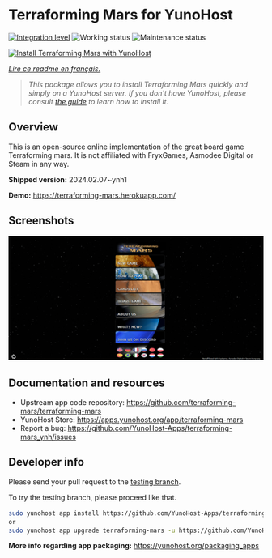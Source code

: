 <!--
N.B.: This README was automatically generated by https://github.com/YunoHost/apps/tree/master/tools/README-generator
It shall NOT be edited by hand.
-->

# Terraforming Mars  for YunoHost

[![Integration level](https://dash.yunohost.org/integration/terraforming-mars.svg)](https://dash.yunohost.org/appci/app/terraforming-mars) ![Working status](https://ci-apps.yunohost.org/ci/badges/terraforming-mars.status.svg) ![Maintenance status](https://ci-apps.yunohost.org/ci/badges/terraforming-mars.maintain.svg)

[![Install Terraforming Mars  with YunoHost](https://install-app.yunohost.org/install-with-yunohost.svg)](https://install-app.yunohost.org/?app=terraforming-mars)

*[Lire ce readme en français.](./README_fr.md)*

> *This package allows you to install Terraforming Mars  quickly and simply on a YunoHost server.
If you don't have YunoHost, please consult [the guide](https://yunohost.org/#/install) to learn how to install it.*

## Overview

This is an open-source online implementation of the great board game Terraforming mars. It is not affiliated with FryxGames, Asmodee Digital or Steam in any way.


**Shipped version:** 2024.02.07~ynh1

**Demo:** https://terraforming-mars.herokuapp.com/

## Screenshots

![Screenshot of Terraforming Mars ](./doc/screenshots/screenshot.png)

## Documentation and resources

* Upstream app code repository: <https://github.com/terraforming-mars/terraforming-mars>
* YunoHost Store: <https://apps.yunohost.org/app/terraforming-mars>
* Report a bug: <https://github.com/YunoHost-Apps/terraforming-mars_ynh/issues>

## Developer info

Please send your pull request to the [testing branch](https://github.com/YunoHost-Apps/terraforming-mars_ynh/tree/testing).

To try the testing branch, please proceed like that.

``` bash
sudo yunohost app install https://github.com/YunoHost-Apps/terraforming-mars_ynh/tree/testing --debug
or
sudo yunohost app upgrade terraforming-mars -u https://github.com/YunoHost-Apps/terraforming-mars_ynh/tree/testing --debug
```

**More info regarding app packaging:** <https://yunohost.org/packaging_apps>

